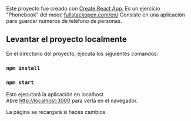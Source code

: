 Este proyecto fue creado con [Create React App](https://github.com/facebook/create-react-app).
Es un ejercicio "Phonebook" del mooc [fullstackopen.com/en/](fullstackopen.com/en/)
Consiste en una aplicación para guardar números de teléfono de personas.
 

## Levantar el proyecto localmente

En el directorio del proyecto, ejecuta los siguientes comandos:

### `npm install`
### `npm start`

Esto ejecutará la aplicación en localhost<br />
Abre [http://localhost:3000](http://localhost:3000) para verla en el navegador.

La página se recargará si haces cambios.<br />
